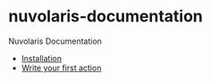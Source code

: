 # nuvolaris-documentation
Nuvolaris Documentation

- [Installation](SETUP.md)
- [Write your first action](TUTORIAL.md)
